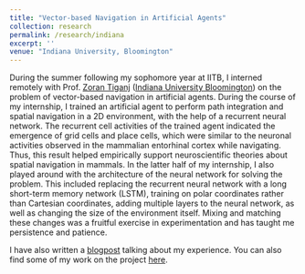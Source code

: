 ```yaml
---
title: "Vector-based Navigation in Artificial Agents"
collection: research
permalink: /research/indiana
excerpt: ''
venue: "Indiana University, Bloomington"
---
```


During the summer following my sophomore year at IITB, I interned remotely with Prof. [Zoran Tiganj](https://homes.luddy.indiana.edu/ztiganj/) ([Indiana University Bloomington](https://www.indiana.edu/)) on the problem of vector-based navigation in artificial agents. During the course of my internship, I trained an artificial agent to perform path integration and spatial navigation in a 2D environment, with the help of a recurrent neural network. The recurrent cell activities of the trained agent indicated the emergence of grid cells and place cells, which were similar to the neuronal activities observed in the mammalian entorhinal cortex while navigating. Thus, this result helped empirically support neuroscientific theories about spatial navigation in mammals. In the latter half of my internship, I also played around with the architecture of the neural network for solving the problem. This included replacing the recurrent neural network with a long short-term memory network (LSTM), training on polar coordinates rather than Cartesian coordinates, adding multiple layers to the neural network, as well as changing the size of the environment itself. Mixing and matching these changes was a fruitful exercise in experimentation and has taught me persistence and patience. 

I have also written a [blogpost](https://summerblog.insightiitb.org/ishan-kapnadak-indiana-university/?fbclid=IwAR3tzGCf4NAQVhG5W0cWoEF9v87TL0gvb8rh0jB3cF1wg8IS5hmyAf4-tZc) talking about my experience. You can also find some of my work on the project [here](https://github.com/ishankapnadak/Vector-Based-Navigation).